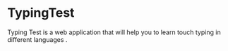 # TypingTest
Typing Test is  a  web application that will help you to learn touch typing in different languages   .
